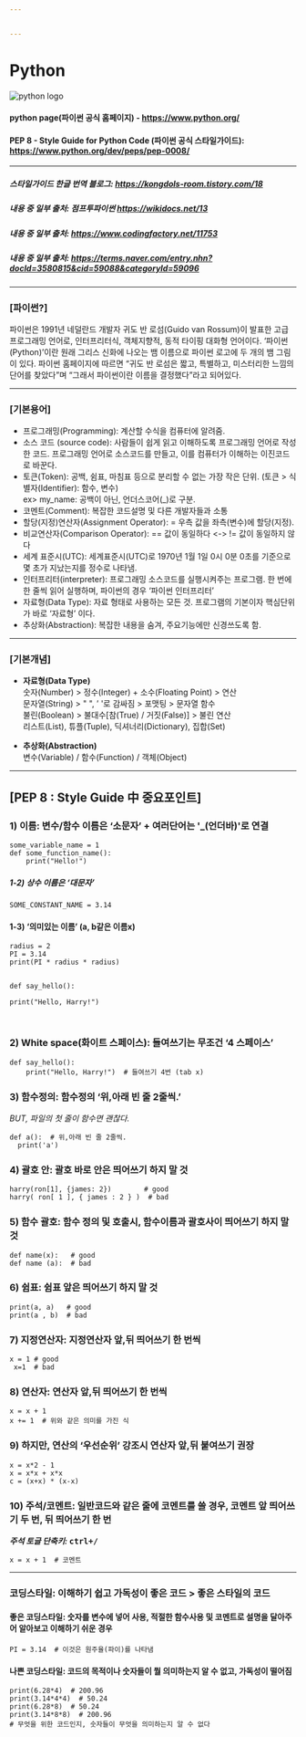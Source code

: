 ```yaml
---


---
```


<h1 id="python">Python</h1>
<p><img src="https://www.python.org/static/community_logos/python-logo-master-v3-TM-flattened.png" alt="python logo"></p>
<h4 id="python-page파이썬-공식-홈페이지---httpswww.python.org">python page(파이썬 공식 홈페이지) - <a href="https://www.python.org/">https://www.python.org/</a></h4>
<h4 id="pep-8---style-guide-for-python-code-파이썬-공식-스타일가이드-httpswww.python.orgdevpepspep-0008">PEP 8 - Style Guide for Python Code (파이썬 공식 스타일가이드): <a href="https://www.python.org/dev/peps/pep-0008/">https://www.python.org/dev/peps/pep-0008/</a></h4>
<hr>
<h5 id="스타일가이드-한글-번역-블로그-httpskongdols-room.tistory.com18">스타일가이드 한글 번역 블로그: <a href="https://kongdols-room.tistory.com/18">https://kongdols-room.tistory.com/18</a></h5>
<h5 id="내용-중-일부-출처-점프투파이썬--httpswikidocs.net13">내용 중 일부 출처: 점프투파이썬  <a href="https://wikidocs.net/13">https://wikidocs.net/13</a></h5>
<h5 id="내용-중-일부-출처-httpswww.codingfactory.net11753">내용 중 일부 출처: <a href="https://www.codingfactory.net/11753">https://www.codingfactory.net/11753</a></h5>
<h5 id="내용-중-일부-출처-httpsterms.naver.comentry.nhndocid3580815cid59088categoryid59096">내용 중 일부 출처: <a href="https://terms.naver.com/entry.nhn?docId=3580815&amp;cid=59088&amp;categoryId=59096">https://terms.naver.com/entry.nhn?docId=3580815&amp;cid=59088&amp;categoryId=59096</a></h5>
<hr>
<h3 id="파이썬">[파이썬?]</h3>
<p>파이썬은 1991년 네덜란드 개발자 귀도 반 로섬(Guido  van  Rossum)이  발표한 고급 프로그래밍 언어로, 인터프리터식, 객체지향적, 동적 타이핑 대화형 언어이다.  ‘파이썬(Python)’이란 원래 그리스 신화에 나오는 뱀 이름으로 파이썬 로고에 두 개의 뱀 그림이 있다. 파이썬 홈페이지에 따르면 “귀도 반 로섬은 짧고, 특별하고, 미스터리한 느낌의 단어를 찾았다”며 “그래서 파이썬이란 이름을 결정했다”라고 되어있다.</p>
<hr>
<h3 id="기본용어">[기본용어]</h3>
<ul>
<li>프로그래밍(Programming): 계산할 수식을 컴퓨터에 알려줌.</li>
<li>소스 코드 (source code): 사람들이 쉽게 읽고 이해하도록 프로그래밍 언어로 작성한 코드. 프로그래밍 언어로 소스코드를 만들고, 이를 컴퓨터가 이해하는 이진코드로 바꾼다.</li>
<li>토큰(Token): 공백, 쉼표, 마침표 등으로 분리할 수 없는 가장 작은 단위.  (토큰 &gt; 식별자(Identifier): 함수, 변수)<br>
ex&gt; my_name: 공백이 아닌, 언더스코어(_)로 구분.</li>
<li>코멘트(Comment): 복잡한 코드설명 및 다른 개발자들과 소통</li>
<li>할당(지정)연산자(Assignment Operator): = 우측 값을 좌측(변수)에 할당(지정).</li>
<li>비교연산자(Comparison Operator): == 값이 동일하다  &lt;-&gt; != 값이 동일하지 않다</li>
<li>세계 표준시(UTC): 세계표준시(UTC)로 1970년 1월 1일 0시 0분 0초를 기준으로 몇 초가 지났는지를 정수로 나타냄.</li>
<li>인터프리터(interpreter): 프로그래밍 소스코드를 실행시켜주는 프로그램. 한 번에 한 줄씩 읽어 실행하며, 파이썬의 경우 ‘파이썬 인터프리터’</li>
<li>자료형(Data Type): 자료 형태로 사용하는 모든 것. 프로그램의 기본이자 핵심단위가 바로 ‘자료형’ 이다.</li>
<li>추상화(Abstraction): 복잡한 내용을 숨겨, 주요기능에만 신경쓰도록 함.</li>
</ul>
<hr>
<h3 id="기본개념">[기본개념]</h3>
<ul>
<li>
<p><strong>자료형(Data Type)</strong><br>
숫자(Number) &gt; 정수(Integer) + 소수(Floating Point) &gt; 연산<br>
문자열(String) &gt; " ", ’ '로 감싸짐 &gt; 포맷팅 &gt; 문자열 함수<br>
불린(Boolean) &gt; 불대수[참(True) / 거짓(False)] &gt; 불린 연산<br>
리스트(List), 튜플(Tuple), 딕셔너리(Dictionary), 집합(Set)</p>
</li>
<li>
<p><strong>추상화(Abstraction)</strong><br>
변수(Variable) / 함수(Function) / 객체(Object)</p>
</li>
</ul>
<hr>
<h2 id="pep-8--style-guide-中-중요포인트">[PEP 8 : Style Guide 中 중요포인트]</h2>
<h3 id="이름-변수함수-이름은-소문자--여러단어는-_언더바로-연결">1) 이름: 변수/함수 이름은 ‘소문자’ + 여러단어는 '_(언더바)'로 연결</h3>
<pre><code>some_variable_name = 1  
def some_function_name():  
    print("Hello!")  
</code></pre>
<h5 id="상수-이름은-대문자">1-2) 상수 이름은 ‘대문자’</h5>
<pre><code>SOME_CONSTANT_NAME = 3.14  
</code></pre>
<h4 id="의미있는-이름--a-b같은-이름x">1-3) ‘의미있는 이름’  (a, b같은 이름x)</h4>
<pre><code>radius = 2  
PI = 3.14  
print(PI * radius * radius)  
  
  
def say_hello():  
    print("Hello, Harry!")  
</code></pre>
<h3 id="white-space화이트-스페이스-들여쓰기는-무조건-4-스페이스">2) White space(화이트 스페이스): 들여쓰기는 무조건 ‘4 스페이스’</h3>
<pre><code>def say_hello():  
    print("Hello, Harry!")  # 들여쓰기 4번 (tab x)
</code></pre>
<h3 id="함수정의-함수정의-위아래-빈-줄-2줄씩.">3) 함수정의: 함수정의 ‘위,아래 빈 줄 2줄씩.’</h3>
<p><em>BUT, 파일의 첫 줄이 함수면 괜찮다.</em></p>
<pre><code>def a():  # 위,아래 빈 줄 2줄씩.  
  print('a')  
</code></pre>
<h3 id="괄호-안-괄호-바로-안은-띄어쓰기-하지-말-것">4) 괄호 안: 괄호 바로 안은 띄어쓰기 하지 말 것</h3>
<pre><code>harry(ron[1], {james: 2})        # good
harry( ron[ 1 ], { james : 2 } )  # bad
</code></pre>
<h3 id="함수-괄호-함수-정의-및-호출시-함수이름과-괄호사이-띄어쓰기-하지-말-것">5) 함수 괄호: 함수 정의 및 호출시, 함수이름과 괄호사이 띄어쓰기 하지 말 것</h3>
<pre><code>def name(x):   # good
def name (a):  # bad
</code></pre>
<h3 id="쉼표-쉼표-앞은-띄어쓰기-하지-말-것">6) 쉼표: 쉼표 앞은 띄어쓰기 하지 말 것</h3>
<pre><code>print(a, a)   # good
print(a , b)  # bad  
</code></pre>
<h3 id="지정연산자-지정연산자-앞뒤-띄어쓰기-한-번씩">7) 지정연산자: 지정연산자 앞,뒤 띄어쓰기 한 번씩</h3>
<pre><code>x = 1 # good  
 x=1  # bad
</code></pre>
<h3 id="연산자-연산자-앞뒤-띄어쓰기-한-번씩">8) 연산자: 연산자 앞,뒤 띄어쓰기 한 번씩</h3>
<pre><code>x = x + 1  
x += 1  # 위와 같은 의미를 가진 식
</code></pre>
<h3 id="하지만-연산의-우선순위-강조시-연산자-앞뒤-붙여쓰기-권장">9) 하지만, 연산의 ‘우선순위’ 강조시 연산자 앞,뒤 붙여쓰기 권장</h3>
<pre><code>x = x*2 - 1  
x = x*x + x*x  
c = (x+x) * (x-x)  
</code></pre>
<h3 id="주석코멘트-일반코드와-같은-줄에-코멘트를-쓸-경우-코멘트-앞-띄어쓰기-두-번-뒤-띄어쓰기-한-번">10) 주석/코멘트: 일반코드와 같은 줄에 코멘트를 쓸 경우, 코멘트 앞 띄어쓰기 두 번, 뒤 띄어쓰기 한 번</h3>
<p><strong><em>주석 토글 단축키:</em> <kbd>ctrl+<kbd>/</kbd></kbd></strong></p>
<pre><code>x = x + 1  # 코멘트 
</code></pre>
<hr>
<h3 id="코딩스타일-이해하기-쉽고-가독성이-좋은-코드--좋은-스타일의-코드">코딩스타일: 이해하기 쉽고 가독성이 좋은 코드 &gt; 좋은 스타일의 코드</h3>
<h4 id="좋은-코딩스타일-숫자를-변수에-넣어-사용-적절한-함수사용-및-코멘트로-설명을-달아주어-알아보고-이해하기-쉬운-경우">좋은 코딩스타일: 숫자를 변수에 넣어 사용, 적절한 함수사용 및 코멘트로 설명을 달아주어 알아보고 이해하기 쉬운 경우</h4>
<pre><code>PI = 3.14  # 이것은 원주율(파이)를 나타냄
</code></pre>
<h4 id="나쁜-코딩스타일-코드의-목적이나-숫자들이-뭘-의미하는지-알-수-없고-가독성이-떨어짐">나쁜 코딩스타일: 코드의 목적이나 숫자들이 뭘 의미하는지 알 수 없고, 가독성이 떨어짐</h4>
<pre><code>print(6.28*4)  # 200.96  
print(3.14*4*4)  # 50.24  
print(6.28*8)  # 50.24  
print(3.14*8*8)  # 200.96  
# 무엇을 위한 코드인지, 숫자들이 무엇을 의미하는지 알 수 없다
</code></pre>

